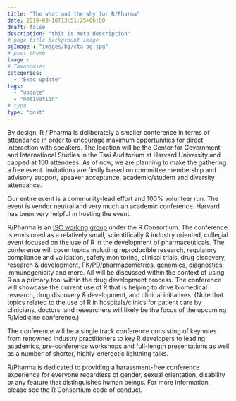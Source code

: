 ```yaml
---
title: "The what and the why for R/Pharma"
date: 2019-09-10T13:51:25+06:00
draft: false
description: "this is meta description"
# page title backgrount image
bgImage : "images/bg/cta-bg.jpg"
# post thumb
image :
# Taxonomies
categories:
  - "Exec update"
tags:
  - "update"
  - "motivation"
# type
type: "post"
---
```


By design, R / Pharma is deliberately a smaller conference in terms of attendance in order to encourage maximum opportunities for direct interaction with speakers. The location will be the Center for Government and International Studies in the Tsai Auditorium at Harvard University and capped at 150 attendees. As of now, we are planning to make the gathering a free event. Invitations are firstly based on committee membership and advisory support, speaker acceptance, academic/student and diversity attendance.

Our entire event is a community-lead effort and 100% volunteer run. The event is vendor neutral and very much an academic conference. Harvard has been very helpful in hosting the event.

R/Pharma is an [ISC working group](www.r-consortium.org/projects/isc-working-groups) under the R Consortium. The conference is envisioned as a relatively small, scientifically & industry oriented, collegial event focused on the use of R in the development of pharmaceuticals. The conference will cover topics including reproducible research, regulatory compliance and validation, safety monitoring, clinical trials, drug discovery, research & development, PK/PD/pharmacometrics, genomics, diagnostics, immunogenicity and more. All will be discussed within the context of using R as a primary tool within the drug development process. The conference will showcase the current use of R that is helping to drive biomedical research, drug discovery & development, and clinical initiatives. (Note that topics related to the use of R in hospitals/clinics for patient care by clinicians, doctors, and researchers will likely be the focus of the upcoming R/Medicine conference.)

The conference will be a single track conference consisting of keynotes from renowned industry practitioners to key R developers to leading academics, pre-conference workshops and full-length presentations as well as a number of shorter, highly-energetic lightning talks.

R/Pharma is dedicated to providing a harassment-free conference experience for everyone regardless of gender, sexual orientation, disability or any feature that distinguishes human beings. For more information, please see the R Consortium code of conduct.
